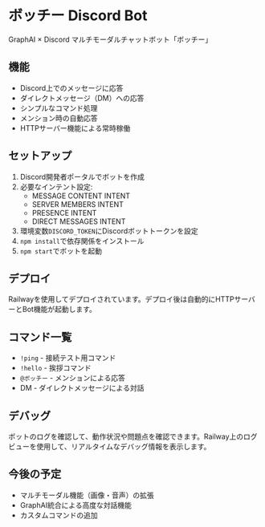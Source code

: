 # ボッチー Discord Bot

GraphAI × Discord マルチモーダルチャットボット「ボッチー」

## 機能

- Discord上でのメッセージに応答
- ダイレクトメッセージ（DM）への応答
- シンプルなコマンド処理
- メンション時の自動応答
- HTTPサーバー機能による常時稼働

## セットアップ

1. Discord開発者ポータルでボットを作成
2. 必要なインテント設定:
   - MESSAGE CONTENT INTENT
   - SERVER MEMBERS INTENT
   - PRESENCE INTENT
   - DIRECT MESSAGES INTENT
3. 環境変数`DISCORD_TOKEN`にDiscordボットトークンを設定
4. `npm install`で依存関係をインストール
5. `npm start`でボットを起動

## デプロイ

Railwayを使用してデプロイされています。デプロイ後は自動的にHTTPサーバーとBot機能が起動します。

## コマンド一覧

- `!ping` - 接続テスト用コマンド
- `!hello` - 挨拶コマンド
- `@ボッチー` - メンションによる応答
- DM - ダイレクトメッセージによる対話

## デバッグ

ボットのログを確認して、動作状況や問題点を確認できます。Railway上のログビューを使用して、リアルタイムなデバッグ情報を表示します。

## 今後の予定

- マルチモーダル機能（画像・音声）の拡張
- GraphAI統合による高度な対話機能
- カスタムコマンドの追加
